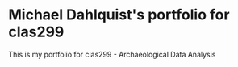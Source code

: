 # Michael Dahlquist's portfolio for clas299

This is my portfolio for clas299 - Archaeological Data Analysis

